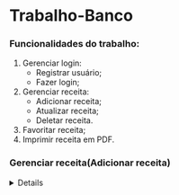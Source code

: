 # Trabalho-Banco

### Funcionalidades do trabalho:

1. Gerenciar login:
   - Registrar usuário;
   - Fazer login;
1. Gerenciar receita:
   - Adicionar receita;
   - Atualizar receita;
   - Deletar receita.
1. Favoritar receita;
1. Imprimir receita em PDF.

### Gerenciar receita(Adicionar receita)

<details>
   <pre>
      Usuário preenche os inputs da receita e depois clica em "adicionar", no script "process.php", verificamos se o input escondido "criar-receita" não esta vazio e assim tratamos os dados que vem do formulário preenchido, depois adicionamos os valores resgatados do formulário e colocamos no array "$inputs" e em seguida verificamos se todos estão preenchidos com a função "validarCampos", que está no script "funcoes.php" se todos os inputs estiverem preenchidos chamados a função "criarReceitas" que está no script "funcoes.php" e inserimos os dados no BD, se os inputs estiverem vazios impedimos a inserção de dados vazios redirecionanado para a própria página com a função "header" e logo em seguida definimos um variável global "$_SESSION["camposVazios"]" para emitir a mensagem de que os inputs estão vazios.

      Também no script "funcoes.php" temos a função "todosRegistrosReceitas" que retorna todos os registros das receitas já adicionadas pelo usuário para o array "$todosRegistrosReceitasArray" que está tambem no script "funcoes.php". E logo no início do script "addreceita.php", o array "$todosRegistrosReceitasArray" recebe o retorno da função "todosRegistrosReceitas" e se caso houver receitas vai ser mostrado na página em um loop for each "$todosRegistrosReceitasArray as $receita" senão, mostra um texto de que não há nenhuma receita.

   </pre>
</detials>
